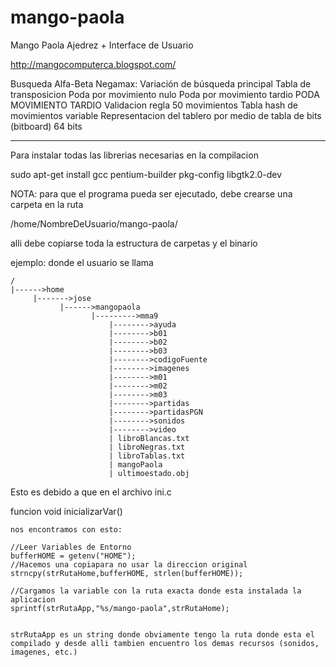 # mango-paola


Mango Paola Ajedrez + Interface de Usuario

http://mangocomputerca.blogspot.com/


Busqueda Alfa-Beta Negamax: Variación de búsqueda principal
Tabla de transposicion
Poda por movimiento nulo
Poda por movimiento tardio PODA MOVIMIENTO TARDIO
Validacion regla 50 movimientos
Tabla hash de movimientos variable
Representacion del tablero por medio de tabla de bits (bitboard) 64 bits

**************************************************************************************************

Para instalar todas las librerias necesarias en la compilacion

sudo apt-get install gcc pentium-builder pkg-config libgtk2.0-dev

NOTA: para que el programa pueda ser ejecutado, debe crearse una carpeta en la ruta

/home/NombreDeUsuario/mango-paola/

alli debe copiarse toda la estructura de carpetas y el binario

ejemplo: donde el usuario se llama <jose>

	/
	|------>home
		 |------->jose
			   |------>mangopaola
				      |--------->mma9
						  |-------->ayuda
						  |-------->b01
						  |-------->b02
						  |-------->b03
						  |-------->codigoFuente
						  |-------->imagenes
						  |-------->m01
						  |-------->m02
						  |-------->m03
						  |-------->partidas
						  |-------->partidasPGN	
						  |-------->sonidos
						  |-------->video
						  | libroBlancas.txt
						  | libroNegras.txt
						  | libroTablas.txt
						  | mangoPaola
						  | ultimoestado.obj

Esto es debido a que en el archivo 
ini.c 

funcion 
void inicializarVar()
		
	nos encontramos con esto:

	//Leer Variables de Entorno
	bufferHOME = getenv("HOME");
	//Hacemos una copiapara no usar la direccion original
	strncpy(strRutaHome,bufferHOME, strlen(bufferHOME));
	
	//Cargamos la variable con la ruta exacta donde esta instalada la aplicacion
	sprintf(strRutaApp,"%s/mango-paola",strRutaHome);


	strRutaApp es un string donde obviamente tengo la ruta donde esta el compilado y desde alli tambien encuentro los demas recursos (sonidos, imagenes, etc.)

	

		



